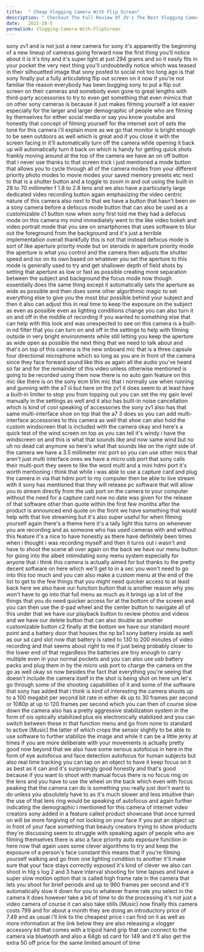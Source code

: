 ```yaml
---
title:  " Cheap Vlogging Camera With Flip Screan"
description: " Checkout The Full Review Of ZV-1 The Best Vlogging Camera With Flip Screan"
date:   2022-10-5
permalink: Vlogging-Camera-With-FlipScrean
---
```



sony zv1 and is not just a new camera for sony it's apparently the beginning of a new lineup of cameras going forward now the first thing you'll notice about it is it's tiny and it's super light at just 294 grams and so it easily fits in your pocket the very next thing you'll undoubtedly notice which was teased in their silhouetted image that sony posted to social not too long ago is that sony finally put a fully articulating flip out screen on it now if you're not familiar the reason everybody has been bugging sony to put a flip out screen on their cameras and somebody even gone to great lengths with third-party accessories to try to even get something that even mimics that on other sony cameras is because it just makes filming yourself a lot easier especially for the larger and larger demographic of people who are filming by themselves for either social media or say you know youtube and honestly that concept of filming yourself for the internet sort of sets the tone for this camera i'll explain more as we go that monitor is bright enough to be seen outdoors as well which is great and if you close it with the screen facing in it'll automatically turn off the camera while opening it back up will automatically turn it back on which is handy for getting quick shots frankly moving around at the top of the camera we have an on off button that i never use thanks to that screen trick i just mentioned a mode button that allows you to cycle through all of the camera modes from your different priority photo modes to movie modes your saved memory presets etc next to that is a shutter button and a toggle to zoom in and out using the built-in 28 to 70 millimeter f 1.8 to 2.8 lens and we also have a particularly large dedicated video recording button again emphasizing the video centric nature of this camera also next to that we have a button that hasn't been on a sony camera before a defocus mode button that can also be used as a customizable c1 button now when sony first told me they had a defocus mode on this camera my mind immediately went to the like video bokeh and video portrait mode that you see on smartphones that uses software to blur out the foreground from the background and it's just a terrible implementation overall thankfully this is not that instead defocus mode is sort of like aperture priority mode but on steroids in aperture priority mode the aperture is what you control and the camera then adjusts the shutter speed and iso on its own based on whatever you set the aperture to this mode is generally used to try and get shallower depth of field shots by setting that aperture as low or fast as possible creating more separation between the subject and background the focus mode now though essentially does the same thing except it automatically sets the aperture as wide as possible and then does some other algorithmic magic to set everything else to give you the most blur possible behind your subject and then it also can adjust this in real time to keep the exposure on the subject as even as possible even as lighting conditions change you can also turn it on and off in the middle of recording if you wanted to something else that can help with this look and was unexpected to see on this camera is a built-in nd filter that you can turn on and off in the settings to help with filming outside in very bright environments while still letting you keep the aperture as wide open as possible the next thing that we need to talk about and that's on top of this camera is the new onboard mic that is a three capsule four directional microphone which so long as you are in front of the camera since they face forward sound like this as again all the audio you've heard so far and for the remainder of this video unless otherwise mentioned is going to be recorded using them now there is no auto gain feature on this mic like there is on the sony ecm b1m mic that i normally use when running and gunning with the a7 iii but here on the zv1 it does seem to at least have a built-in limiter to stop you from topping out you can set the my gain level manually in the settings as well and it also has built-in noise cancellation which is kind of cool speaking of accessories the sony zv1 also has that same multi-interface shoe on top that the a7 3 does so you can add multi-interface accessories to this camera as well that shoe can also hold the custom windscreen that is included with the camera okay and here's a quick test of the wind screen on top as you can tell it's windy i have the windscreen on and this is what that sounds like and now same wind but no uh no dead cat anymore so here's what that sounds like on the right side of the camera we have a 3.5 millimeter mic port so you can use other mics that aren't just multi interface ones we have a micro usb port that sony calls their multi-port they seem to like the word multi and a mini hdmi port it's worth mentioning i think that while i was able to use a capture card and plug the camera in via that hdmi port to my computer then be able to live stream with it sony has mentioned that they will release pc software that will allow you to stream directly from the usb port on the camera to your computer without the need for a capture card now no date was given for the release of that software other than quote within the first few months after the product is announced end quote on the front we have something that would help with that live streaming but it's also super useful for when filming yourself again there's a theme here it's a tally light this turns on whenever you are recording and as someone who has used cameras with and without this feature it's a nice to have honestly as there have definitely been times when i thought i was recording myself and then it turns out i wasn't and have to shoot the scene all over again on the back we have our menu button for going into the albeit intimidating sony menu system especially for anyone that i think this camera is actually aimed for but thanks to the pretty decent software on here which we'll get to in a sec you won't need to go into this too much and you can also make a custom menu at the end of the list to get to the few things that you might need quicker access to at least back here we also have our function button that is another reason why you won't have to go into that full menu as much as it brings up a lot of the things that you do need quicker access for at the bottom of the screen and you can then use the d-pad wheel and the center button to navigate all of this under that we have our playback button to review photos and videos and we have our delete button that can also double as another customizable button c2 finally at the bottom we have our standard mount point and a battery door that houses the np bx1 sony battery inside as well as our sd card slot now that battery is rated to 130 to 200 minutes of video recording and that seems about right to me if just being probably closer to the lower end of that regardless the batteries are tiny enough to carry multiple even in your normal pockets and you can also use usb battery packs and plug them in by the micro usb port to charge the camera on the go as well okay so now besides the fact that everything you're seeing that doesn't include the camera itself in the shot is being shot on here um let's go through some of the shooting capabilities of it and some of the software that sony has added that i think is kind of interesting the camera shoots up to a 100 megabit per second bit rate in either 4k up to 30 frames per second or 1080p at up to 120 frames per second which you can then of course slow down the camera also has a pretty aggressive stabilization system in the form of ois optically stabilized plus eis electronically stabilized and you can switch between these in that function menu and go from none to standard to active [Music] the latter of which crops the sensor slightly to be able to use software to further stabilize the image and while it can be a little jerky at times if you are more deliberate with your movements is actually pretty good now beyond that we also have some serious autofocus in here in the form of eye autofocus and face detection autofocus for human subjects but also real time tracking you can tap on an object to have it keep focus on it as best as it can and it's surprisingly good honestly and that's good because if you want to shoot with manual focus there is no focus ring on the lens and you have to use the wheel on the back which even with focus peaking that the camera can do is something you really just don't want to do unless you absolutely have to as it's much slower and less intuitive than the use of that lens ring would be speaking of autofocus and again further indicating the demographic i mentioned for this camera of internet video creators sony added in a feature called product showcase that once turned on will be more forgiving of not locking on your face if you put an object up in front of your face something that beauty creators trying to show products they're discussing seem to struggle with speaking again of people who are filming themselves there is also a face priority auto exposure function in here now that again uses some clever algorithms to try and keep the exposure of a person's face constant this means that if you're filming yourself walking and go from one lighting condition to another it'll make sure that your face stays correctly exposed it's kind of clever we also can shoot in hlg s log 2 and 3 have interval shooting for time lapses and have a super slow motion option that is called high frame rate in the camera that lets you shoot for brief periods and up to 960 frames per second and it'll automatically slow it down for you to whatever frame rate you select in the camera it does however take a bit of time to do the processing it's not just a video camera of course it can also take stills [Music] now finally this camera costs 799 and for about a month they are doing an introductory price of 7.49 and as usual i'll link to the cheapest price i can find on it as well as more information at the link below they are also releasing a vlogger accessory kit that comes with a tripod hand grip that can connect to the camera via bluetooth and also a 64gb sd card for 149 and it'll also get the extra 50 off price for the same limited amount of time 
